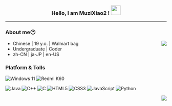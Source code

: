 <h3 align="center">Hello, I am MuziXiao2 ! <img src="https://raw.githubusercontent.com/MartinHeinz/MartinHeinz/master/wave.gif" width="30px"></h3>

---

### About me😶
<img align="right" src="https://github-readme-stats.vercel.app/api?username=MuziXiao2&show_icons=true&rank_icon=github&theme=tokyonight">

- Chinese | 19 y.o. | Walmart bag
- Undergraduate | Coder
- zh-CN | ja-JP | en-US

### Platform & Tolls

![Windows 11](https://img.shields.io/badge/Windows_11-00adef?style=flat-square)
![Redmi K60](https://img.shields.io/badge/Redmi%20K60-FF6900?style=flat-square&logo=Xiaomi&logoColor=ffffff)

![Java](https://img.shields.io/badge/-Java-f80000?style=flat-square&logo=oracle&logoColor=fff)
![C++](https://img.shields.io/badge/-C%2b%2b-00599c?style=flat-square&logo=C%2b%2b&logoColor=fff)
![C](https://img.shields.io/badge/-C-a8b9cc?style=flat-square&logo=C&logoColor=fff)
![HTML5](https://img.shields.io/badge/-HTML5-e34f26?style=flat-square&logo=HTML5&logoColor=fff)
![CSS3](https://img.shields.io/badge/-CSS3-1572b6?style=flat-square&logo=CSS3&labelColor=1572b6)
![JavaScript](https://img.shields.io/badge/-JavaScript-f7df1e?style=flat-square&logo=JavaScript&labelColor=f7df1e&logoColor=000)
![Python](https://img.shields.io/badge/-Python-3776ab?style=flat-square&logo=python&logoColor=fff)


<img align="right" src="https://github-readme-stats.vercel.app/api/top-langs/?username=MuziXiao2&layout=donut&theme=tokyonight">
